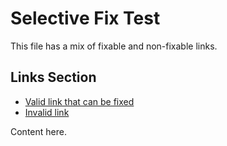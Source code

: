 # Selective Fix Test

This file has a mix of fixable and non-fixable links.

## Links Section

- [Valid link that can be fixed](./auto-fix-target.md#Sample%20Header)
- [Invalid link](./auto-fix-target.md#non-existent-header)

Content here.
